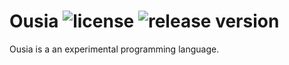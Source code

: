 # Ousia ![license](https://img.shields.io/badge/license-BSD-blue.svg) ![release version](https://img.shields.io/github/release/neysofu/ousia.svg)

Ousia is a an experimental programming language.

